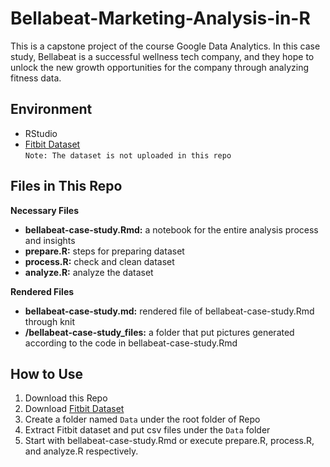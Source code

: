 # Bellabeat-Marketing-Analysis-in-R
This is a capstone project of the course Google Data Analytics. In this case study, Bellabeat is a successful wellness tech company, and they hope to unlock the new growth opportunities for the company through analyzing fitness data.

## Environment
- RStudio
- [Fitbit Dataset](https://www.kaggle.com/datasets/arashnic/fitbit) \
 `Note: The dataset is not uploaded in this repo`

## Files in This Repo
**Necessary Files**
- **bellabeat-case-study.Rmd:** a notebook for the entire analysis process and insights
- **prepare.R:** steps for preparing dataset  
- **process.R:** check and clean dataset
- **analyze.R:** analyze the dataset

**Rendered Files**
- **bellabeat-case-study.md:** rendered file of bellabeat-case-study.Rmd through knit
- **/bellabeat-case-study_files:** a folder that put pictures generated according to the code in bellabeat-case-study.Rmd

## How to Use
1. Download this Repo
2. Download [Fitbit Dataset](https://www.kaggle.com/datasets/arashnic/fitbit)
3. Create a folder named `Data` under the root folder of Repo
4. Extract Fitbit dataset and put csv files under the `Data` folder
5. Start with bellabeat-case-study.Rmd or execute prepare.R, process.R, and analyze.R respectively.

